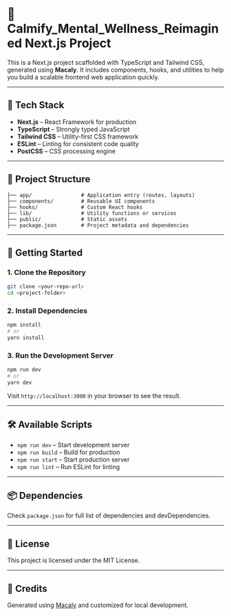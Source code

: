 # 🚀 Calmify_Mental_Wellness_Reimagined Next.js Project

This is a Next.js project scaffolded with TypeScript and Tailwind CSS, generated using **Macaly**. It includes components, hooks, and utilities to help you build a scalable frontend web application quickly.

---

## 🧰 Tech Stack

- **Next.js** – React Framework for production
- **TypeScript** – Strongly typed JavaScript
- **Tailwind CSS** – Utility-first CSS framework
- **ESLint** – Linting for consistent code quality
- **PostCSS** – CSS processing engine

---

## 📁 Project Structure

```
├── app/                # Application entry (routes, layouts)
├── components/         # Reusable UI components
├── hooks/              # Custom React hooks
├── lib/                # Utility functions or services
├── public/             # Static assets
├── package.json        # Project metadata and dependencies
```

---

## 🚀 Getting Started

### 1. Clone the Repository

```bash
git clone <your-repo-url>
cd <project-folder>
```

### 2. Install Dependencies

```bash
npm install
# or
yarn install
```

### 3. Run the Development Server

```bash
npm run dev
# or
yarn dev
```

Visit `http://localhost:3000` in your browser to see the result.

---

## 🛠️ Available Scripts

- `npm run dev` – Start development server
- `npm run build` – Build for production
- `npm run start` – Start production server
- `npm run lint` – Run ESLint for linting

---

## 📦 Dependencies

Check `package.json` for full list of dependencies and devDependencies.

---

## 📄 License

This project is licensed under the MIT License.

---

## 🧠 Credits

Generated using [Macaly](https://macaly.dev/) and customized for local development.
